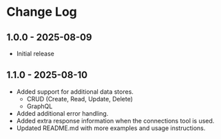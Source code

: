 # Change Log

## 1.0.0 - 2025-08-09

- Initial release

## 1.1.0 - 2025-08-10

- Added support for additional data stores.
  - CRUD (Create, Read, Update, Delete)
  - GraphQL
- Added additional error handling.
- Added extra response information when the connections tool is used.
- Updated README.md with more examples and usage instructions.
